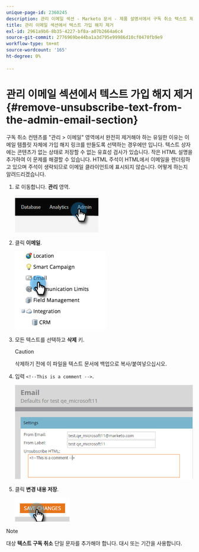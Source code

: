 ```yaml
---
unique-page-id: 2360245
description: 관리 이메일 섹션 - Marketo 문서 - 제품 설명서에서 구독 취소 텍스트 제거
title: 관리 이메일 섹션에서 텍스트 가입 해지 제거
exl-id: 2961a9b6-8b35-4227-bf8a-a07b2664a6c4
source-git-commit: 2776969be44ba1a3d795e99986d10cf0470fb9e9
workflow-type: tm+mt
source-wordcount: '165'
ht-degree: 0%

---
```


# 관리 이메일 섹션에서 텍스트 가입 해지 제거 {#remove-unsubscribe-text-from-the-admin-email-section}

구독 취소 컨텐츠를 &quot;관리 > 이메일&quot; 영역에서 완전히 제거해야 하는 유일한 이유는 이메일 템플릿 자체에 가입 해지 링크를 만들도록 선택하는 경우에만 입니다. 텍스트 상자에는 콘텐츠가 없는 상태로 저장할 수 없는 유효성 검사가 있습니다. 작은 HTML 설명을 추가하여 이 문제를 해결할 수 있습니다. HTML 주석이 HTML에서 이메일을 렌더링하고 있으며 주석이 생략되므로 이메일 클라이언트에 표시되지 않습니다. 어떻게 하는지 알려드리겠습니다.

1. 로 이동합니다. **관리** 영역.

   ![](assets/remove-unsubscribe-text-from-the-admin-email-section-1.png)

1. 클릭 **이메일**.

   ![](assets/remove-unsubscribe-text-from-the-admin-email-section-2.png)

1. 모든 텍스트를 선택하고 **삭제** 키.

   >[!CAUTION]
   >
   >삭제하기 전에 이 파일을 텍스트 문서에 백업으로 복사/붙여넣으십시오.

1. 입력 `<!--This is a comment -->`.

   ![](assets/remove-unsubscribe-text-from-the-admin-email-section-3.png)

1. 클릭 **변경 내용 저장**.

   ![](assets/remove-unsubscribe-text-from-the-admin-email-section-4.png)

>[!NOTE]
>
>대상 **텍스트 구독 취소** 단일 문자를 추가해야 합니다. 대시 또는 기간을 사용합니다.
